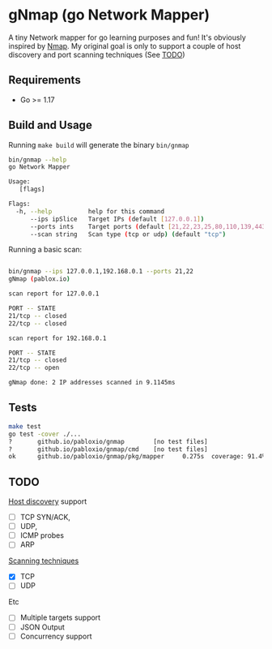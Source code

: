 # gNmap (go Network Mapper)

A tiny Network mapper for go learning purposes and fun! It's obviously inspired by [Nmap](https://nmap.org/). My original goal is only to support a couple of host discovery and port scanning techniques (See [TODO](#TODO))

## Requirements

- Go >= 1.17

## Build and Usage

Running `make build` will generate the binary `bin/gnmap`

```bash
bin/gnmap --help
go Network Mapper

Usage:
   [flags]

Flags:
  -h, --help          help for this command
      --ips ipSlice   Target IPs (default [127.0.0.1])
      --ports ints    Target ports (default [21,22,23,25,80,110,139,443,445,3389])
      --scan string   Scan type (tcp or udp) (default "tcp")
```

Running a basic scan:

```bash

bin/gnmap --ips 127.0.0.1,192.168.0.1 --ports 21,22
gNmap (pablox.io)

scan report for 127.0.0.1

PORT -- STATE
21/tcp -- closed
22/tcp -- closed

scan report for 192.168.0.1

PORT -- STATE
21/tcp -- closed
22/tcp -- open

gNmap done: 2 IP addresses scanned in 9.1145ms
```

## Tests

```bash
make test
go test -cover ./...
?       github.io/pabloxio/gnmap        [no test files]
?       github.io/pabloxio/gnmap/cmd    [no test files]
ok      github.io/pabloxio/gnmap/pkg/mapper     0.275s  coverage: 91.4% of statements
```

## TODO

[Host discovery](https://nmap.org/book/man-host-discovery.html) support
  - [ ] TCP SYN/ACK,
  - [ ] UDP,
  - [ ] ICMP probes
  - [ ] ARP

[Scanning techniques](https://nmap.org/book/man-port-scanning-techniques.html)
  - [x] TCP
  - [ ] UDP

Etc
- [ ] Multiple targets support
- [ ] JSON Output
- [ ] Concurrency support
